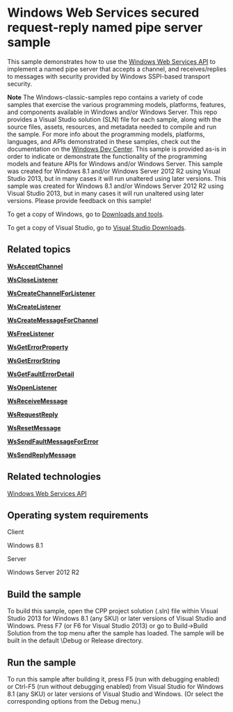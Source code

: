 Windows Web Services secured request-reply named pipe server sample
===================================================================

This sample demonstrates how to use the [Windows Web Services API](http://msdn.microsoft.com/en-us/library/windows/desktop/dd430435) to implement a named pipe server that accepts a channel, and receives/replies to messages with security provided by Windows SSPI-based transport security.

**Note**  The Windows-classic-samples repo contains a variety of code samples that exercise the various programming models, platforms, features, and components available in Windows and/or Windows Server. This repo provides a Visual Studio solution (SLN) file for each sample, along with the source files, assets, resources, and metadata needed to compile and run the sample. For more info about the programming models, platforms, languages, and APIs demonstrated in these samples, check out the documentation on the [Windows Dev Center](https://dev.windows.com). This sample is provided as-is in order to indicate or demonstrate the functionality of the programming models and feature APIs for Windows and/or Windows Server. This sample was created for Windows 8.1 and/or Windows Server 2012 R2 using Visual Studio 2013, but in many cases it will run unaltered using later versions. This sample was created for Windows 8.1 and/or Windows Server 2012 R2 using Visual Studio 2013, but in many cases it will run unaltered using later versions. Please provide feedback on this sample!

To get a copy of Windows, go to [Downloads and tools](http://go.microsoft.com/fwlink/p/?linkid=301696).

To get a copy of Visual Studio, go to [Visual Studio Downloads](http://go.microsoft.com/fwlink/p/?linkid=301697).

Related topics
--------------

[**WsAcceptChannel**](http://msdn.microsoft.com/en-us/library/windows/desktop/dd430478)

[**WsCloseListener**](http://msdn.microsoft.com/en-us/library/windows/desktop/dd430488)

[**WsCreateChannelForListener**](http://msdn.microsoft.com/en-us/library/windows/desktop/dd430496)

[**WsCreateListener**](http://msdn.microsoft.com/en-us/library/windows/desktop/dd430500)

[**WsCreateMessageForChannel**](http://msdn.microsoft.com/en-us/library/windows/desktop/dd430502)

[**WsFreeListener**](http://msdn.microsoft.com/en-us/library/windows/desktop/dd430528)

[**WsGetErrorProperty**](http://msdn.microsoft.com/en-us/library/windows/desktop/dd430539)

[**WsGetErrorString**](http://msdn.microsoft.com/en-us/library/windows/desktop/dd430540)

[**WsGetFaultErrorDetail**](http://msdn.microsoft.com/en-us/library/windows/desktop/dd430541)

[**WsOpenListener**](http://msdn.microsoft.com/en-us/library/windows/desktop/dd430575)

[**WsReceiveMessage**](http://msdn.microsoft.com/en-us/library/windows/desktop/dd430605)

[**WsRequestReply**](http://msdn.microsoft.com/en-us/library/windows/desktop/dd430611)

[**WsResetMessage**](http://msdn.microsoft.com/en-us/library/windows/desktop/dd430617)

[**WsSendFaultMessageForError**](http://msdn.microsoft.com/en-us/library/windows/desktop/dd430622)

[**WsSendReplyMessage**](http://msdn.microsoft.com/en-us/library/windows/desktop/dd430624)

Related technologies
--------------------

[Windows Web Services API](http://msdn.microsoft.com/en-us/library/windows/desktop/dd430435)

Operating system requirements
-----------------------------

Client

Windows 8.1

Server

Windows Server 2012 R2

Build the sample
----------------

To build this sample, open the CPP project solution (.sln) file within Visual Studio 2013 for Windows 8.1 (any SKU) or later versions of Visual Studio and Windows. Press F7 (or F6 for Visual Studio 2013) or go to Build-\>Build Solution from the top menu after the sample has loaded. The sample will be built in the default \\Debug or Release directory.

Run the sample
--------------

To run this sample after building it, press F5 (run with debugging enabled) or Ctrl-F5 (run without debugging enabled) from Visual Studio for Windows 8.1 (any SKU) or later versions of Visual Studio and Windows. (Or select the corresponding options from the Debug menu.)

